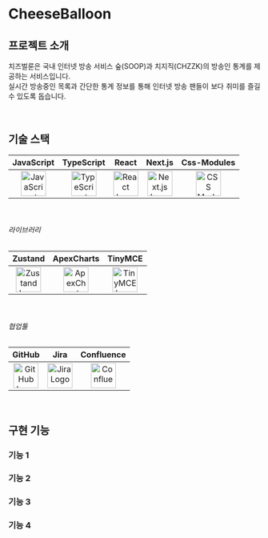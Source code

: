 # CheeseBalloon

## 프로젝트 소개

<p align="justify">
치즈벌룬은 국내 인터넷 방송 서비스 숲(SOOP)과 치지직(CHZZK)의 방송인 통계를 제공하는 서비스입니다.
<br>
실시간 방송중인 목록과 간단한 통계 정보를 통해 인터넷 방송 팬들이 보다 취미를 즐길 수 있도록 돕습니다.
</p>

<br>

## 기술 스택

| JavaScript                                                                 | TypeScript                                                                 | React                                                                     | Next.js                                                                    | Css-Modules                                                                 |
| :------------------------------------------------------------------------: | :------------------------------------------------------------------------: | :-----------------------------------------------------------------------: | :------------------------------------------------------------------------: | :------------------------------------------------------------------------: |
| <img src="https://github.com/user-attachments/assets/4ebfaad1-ff7a-4e13-bd43-117b023c047a" alt="JavaScript Logo" width="50"/> | <img src="https://github.com/user-attachments/assets/7f9583c7-ba9b-4bed-9832-f3f3edfc6e75" alt="TypeScript Logo" width="50"/> | <img src="https://github.com/user-attachments/assets/56f387af-a8c3-4299-9d12-635eb1404d74" alt="React Logo" width="50"/> | <img src="https://github.com/user-attachments/assets/c6c5997d-96c0-4a46-b964-3d09728fe7fe" alt="Next.js Logo" width="50"/> | <img src="https://github.com/user-attachments/assets/bc2cc717-b898-463f-8e41-1c1b92df7035" alt="CSS Modules Logo" width="50"/> |

<br>

###### 라이브러리

| Zustand                                                                 | ApexCharts                                                                 | TinyMCE                                                                 |
| :---------------------------------------------------------------------: | :-----------------------------------------------------------------------: | :--------------------------------------------------------------------: |
| <img src="https://github.com/user-attachments/assets/a0697b7a-d3f0-4ba7-97bb-f9dc235f7c1e" alt="Zustand Logo" width="50"/> | <img src="https://github.com/user-attachments/assets/61d9926c-e210-45ed-874f-81c448f5adaf" alt="ApexCharts Logo" width="50"/> | <img src="https://github.com/user-attachments/assets/811d318e-2b3a-4b3a-9e1e-280190ec6e6f" alt="TinyMCE Logo" width="50"/> |

<br>

###### 협업툴

| GitHub                                                                  | Jira                                                                    | Confluence                                                                 |
| :---------------------------------------------------------------------: | :---------------------------------------------------------------------: | :-----------------------------------------------------------------------: |
| <img src="https://github.com/user-attachments/assets/cfb74ae1-5660-4ee6-a57b-9e80be5400d6" alt="GitHub Logo" width="50"/> | <img src="https://github.com/user-attachments/assets/0ba32d9c-9402-48dd-ae33-451c2c23ceb8" alt="Jira Logo" width="50"/> | <img src="https://github.com/user-attachments/assets/ec7baec2-a2e7-46c4-a35f-e4dde94fbc0f" alt="Confluence Logo" width="50"/> |

<br>

## 구현 기능

### 기능 1

### 기능 2

### 기능 3

### 기능 4

<br>
